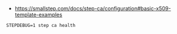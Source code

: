 * https://smallstep.com/docs/step-ca/configuration#basic-x509-template-examples

```shell
STEPDEBUG=1 step ca health
```

